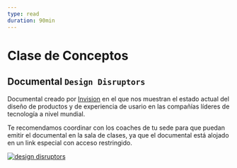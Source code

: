 ```yaml
---
type: read
duration: 90min
---
```


# Clase de Conceptos

## Documental `Design Disruptors`

Documental creado por [Invision](http://invisionapp.com/) en el que nos muestran
el estado actual del diseño de productos y de experiencia de usario en las
compañías líderes de tecnología a nivel mundial.

Te recomendamos coordinar con los coaches de tu sede para que puedan emitir el
documental en la sala de clases, ya que el documental está alojado en un link
especial con acceso restringido.

[![design disruptors](http://s3.amazonaws.com/blog.invisionapp.com/uploads/2015/09/dd-thumb.jpg)](https://www.youtube.com/watch?v=W4AViRgrgkU)
